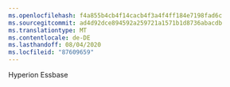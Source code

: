 ```yaml
---
ms.openlocfilehash: f4a855b4cb4f14cacb4f3a4f4ff184e7198fad6c
ms.sourcegitcommit: ad4d92dce894592a259721a1571b1d8736abacdb
ms.translationtype: MT
ms.contentlocale: de-DE
ms.lasthandoff: 08/04/2020
ms.locfileid: "87609659"
---
```

Hyperion Essbase
